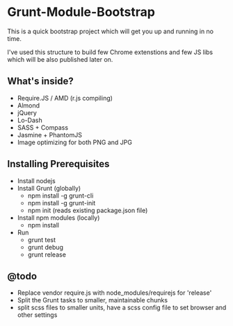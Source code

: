 # Grunt-Module-Bootstrap

This is a quick bootstrap project which will get you up and running in no time.

I've used this structure to build few Chrome extenstions and few JS libs which will be also published later on.

## What's inside?
  - Require.JS / AMD (r.js compiling)
  - Almond
  - jQuery
  - Lo-Dash
  - SASS + Compass
  - Jasmine + PhantomJS
  - Image optimizing for both PNG and JPG

## Installing Prerequisites
  - Install nodejs
  - Install Grunt (globally)
    - npm install -g grunt-cli
    - npm install -g grunt-init
    - npm init (reads existing package.json file)
  - Install npm modules (locally)
    - npm install
  - Run
    - grunt test
    - grunt debug
    - grunt release
    

## @todo
  - Replace vendor require.js with node_modules/requirejs for 'release'
  - Split the Grunt tasks to smaller, maintainable chunks
  - split scss files to smaller units, have a scss config file to set browser and other settings
